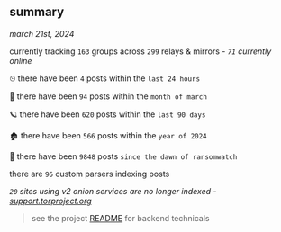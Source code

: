 
## summary
_march 21st, 2024_

currently tracking `163` groups across `299` relays & mirrors - _`71` currently online_

⏲ there have been `4` posts within the `last 24 hours`

🦈 there have been `94` posts within the `month of march`

🪐 there have been `620` posts within the `last 90 days`

🏚 there have been `566` posts within the `year of 2024`

🦕 there have been `9848` posts `since the dawn of ransomwatch`

there are `96` custom parsers indexing posts

_`20` sites using v2 onion services are no longer indexed - [support.torproject.org](https://support.torproject.org/onionservices/v2-deprecation/)_

> see the project [README](https://github.com/joshhighet/ransomwatch#ransomwatch--) for backend technicals
